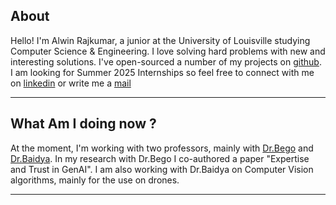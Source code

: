 
## About

Hello! I'm Alwin Rajkumar, a junior at the University of Louisville studying Computer Science & Engineering. I love solving hard problems with new and interesting solutions. I've open-sourced a number of my projects on [github](https://github.com/alwnraj). I am looking for Summer 2025 Internships so feel free to connect with me on [linkedin](https://www.linkedin.com/in/alwinrajkumar/) or write me a [mail](alwin.rajkumar@louisville.edu)

-----------------------------------------------------------------------------------------------

## What Am I doing now ?

At the moment, I'm working with two professors, mainly with <a href="https://engineering.louisville.edu/faculty/campbell-bego/">Dr.Bego</a> and <a href="https://engineering.louisville.edu/faculty/sabur-h-baidya/">Dr.Baidya</a>. In my research with Dr.Bego I  co-authored a paper "Expertise and Trust in GenAI". I am also working with Dr.Baidya on Computer Vision algorithms, mainly for the use on drones.

------------------------------------------------------------------------------------------------
